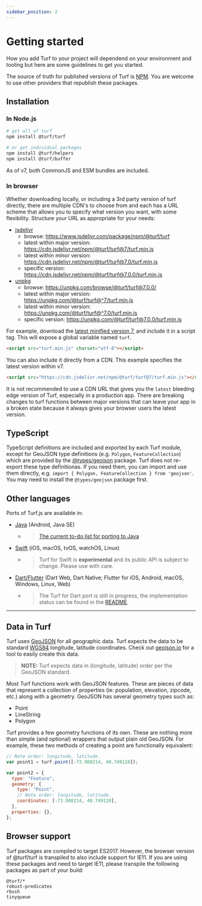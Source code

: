 ```yaml
---
sidebar_position: 2
---
```


# Getting started

How you add Turf to your project will dependend on your environment and tooling but here are some guidelines to get you started.

The source of truth for published versions of Turf is [NPM](https://www.npmjs.com/package/@turf/turf?activeTab=versions).  You are welcome to use other providers that republish these packages.

## Installation

### In Node.js

```bash
# get all of turf
npm install @turf/turf

# or get individual packages
npm install @turf/helpers
npm install @turf/buffer
```

As of v7, both CommonJS and ESM bundles are included.

### In browser

Whether downloading locally, or including a 3rd party version of turf directly, there are multiple CDN's to choose from and each has a URL scheme that allows you to specify what version you want, with some flexibility.  Structure your URL as appropriate for your needs:

- [jsdelivr](https://www.jsdelivr.com/)
  - browse: https://www.jsdelivr.com/package/npm/@turf/turf
  - latest within major version: https://cdn.jsdelivr.net/npm/@turf/turf@7/turf.min.js
  - latest within minor version: https://cdn.jsdelivr.net/npm/@turf/turf@7.0/turf.min.js
  - specific version: https://cdn.jsdelivr.net/npm/@turf/turf@7.0.0/turf.min.js
- [unpkg](https://www.unpkg.com/)
  - browse: https://unpkg.com/browse/@turf/turf@7.0.0/
  - latest within major version: https://unpkg.com/@turf/turf@^7/turf.min.js
  - latest within minor version: https://unpkg.com/@turf/turf@^7.0/turf.min.js
  - specific version: https://unpkg.com/@turf/turf@7.0.0/turf.min.js

For example, download the [latest minified version 7](https://cdn.jsdelivr.net/npm/@turf/turf@7/turf.min.js), and include it in a script tag. This will expose a global variable named `turf`.

```html
<script src="turf.min.js" charset="utf-8"></script>
```

You can also include it directly from a CDN.  This example specifies the latest version within v7.

```html
<script src="https://cdn.jsdelivr.net/npm/@turf/turf@7/turf.min.js"></script>
```

It is not recommended to use a CDN URL that gives you the `latest` bleeding edge version of Turf, especially in a production app.  There are breaking changes to turf functions between major versions that can leave your app in a broken state because it always gives your browser users the latest version.

## TypeScript

TypeScript definitions are included and exported by each Turf module, except for GeoJSON type definitions (e.g. `Polygon`, `FeatureCollection`) which are provided by the [@types/geojson](https://www.npmjs.com/package/@types/geojson) package.  Turf does not re-export these type definitionas.  If you need them, you can import and use them directly, e.g. `import { Polygon, FeatureCollection } from 'geojson'`.  You may need to install the `@types/geojson` package first.

## Other languages

Ports of Turf.js are available in:

- [Java](https://github.com/mapbox/mapbox-java/tree/master/services-turf/src/main/java/com/mapbox/turf) (Android, Java SE)
  - > [The current to-do list for porting to Java](https://github.com/mapbox/mapbox-java/blob/master/docs/turf-port.md)
- [Swift](https://github.com/mapbox/turf-swift/) (iOS, macOS, tvOS, watchOS, Linux)
  - > Turf for Swift is **experimental** and its public API is subject to change. Please use with care.
- [Dart/Flutter](https://github.com/dartclub/turf_dart) (Dart Web, Dart Native; Flutter for iOS, Android, macOS, Windows, Linux, Web)
  - > The Turf for Dart port is still in progress, the implementation status can be found in the [README](https://github.com/dartclub/turf_dart#components).

---

## Data in Turf

Turf uses <a href='https://geojson.org/'>GeoJSON</a> for all geographic data. Turf expects the data to be standard <a href='https://en.wikipedia.org/wiki/World_Geodetic_System'>WGS84</a> longitude, latitude coordinates. Check out <a href='https://geojson.io/#id=gist:anonymous/844f013aae8354eb889c&map=12/38.8955/-77.0135'>geojson.io</a> for a tool to easily create this data.

> **NOTE:** Turf expects data in (longitude, latitude) order per the GeoJSON standard.

Most Turf functions work with GeoJSON features. These are pieces of data that represent a collection of properties (ie: population, elevation, zipcode, etc.) along with a geometry. GeoJSON has several geometry types such as:

- Point
- LineString
- Polygon

Turf provides a few geometry functions of its own. These are nothing more than simple (and optional) wrappers that output plain old GeoJSON. For example, these two methods of creating a point are functionally equivalent:

```js
// Note order: longitude, latitude.
var point1 = turf.point([-73.988214, 40.749128]);

var point2 = {
  type: "Feature",
  geometry: {
    type: "Point",
    // Note order: longitude, latitude.
    coordinates: [-73.988214, 40.749128],
  },
  properties: {},
};
```

## Browser support

Turf packages are compiled to target ES2017. However, the browser version of @turf/turf is transpiled to also include support for IE11. If you are using these packages and need to target IE11, please transpile the following packages as part of your build:

```
@turf/*
robust-predicates
rbush
tinyqueue
```
